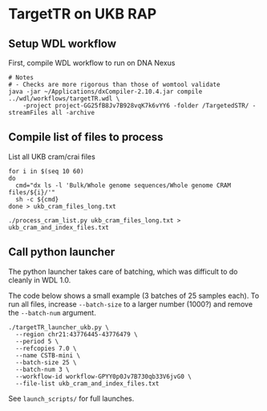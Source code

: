 # TargetTR on UKB RAP

## Setup WDL workflow

First, compile WDL workflow to run on DNA Nexus

```
# Notes
# - Checks are more rigorous than those of womtool validate
java -jar ~/Applications/dxCompiler-2.10.4.jar compile ../wdl/workflows/targetTR.wdl \
	-project project-GG25fB8Jv7B928vqK7k6vYY6 -folder /TargetedSTR/ -streamFiles all -archive 
```

## Compile list of files to process

List all UKB cram/crai files
```
for i in $(seq 10 60)
do
  cmd="dx ls -l 'Bulk/Whole genome sequences/Whole genome CRAM files/${i}/'"
  sh -c ${cmd}
done > ukb_cram_files_long.txt

./process_cram_list.py ukb_cram_files_long.txt > ukb_cram_and_index_files.txt
```

## Call python launcher 

The python launcher takes care of batching, which was difficult to do cleanly in WDL 1.0.

The code below shows a small example (3 batches of 25 samples each).
To run all files, increase `--batch-size` to a larger number (1000?) and remove the `--batch-num` argument.
```
./targetTR_launcher_ukb.py \
  --region chr21:43776445-43776479 \
  --period 5 \
  --refcopies 7.0 \
  --name CSTB-mini \
  --batch-size 25 \
  --batch-num 3 \
  --workflow-id workflow-GPYY0p0Jv7B730qb33V6jvG0 \
  --file-list ukb_cram_and_index_files.txt
```

See `launch_scripts/` for full launches.